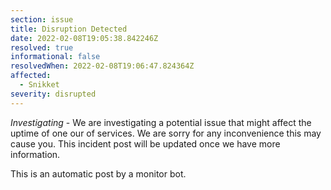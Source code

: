 ```yaml
---
section: issue
title: Disruption Detected
date: 2022-02-08T19:05:38.842246Z
resolved: true
informational: false
resolvedWhen: 2022-02-08T19:06:47.824364Z
affected:
  - Snikket
severity: disrupted
---
```

*Investigating* - We are investigating a potential issue that might affect the uptime of one our of services. We are sorry for any inconvenience this may cause you. This incident post will be updated once we have more information.

This is an automatic post by a monitor bot.
        